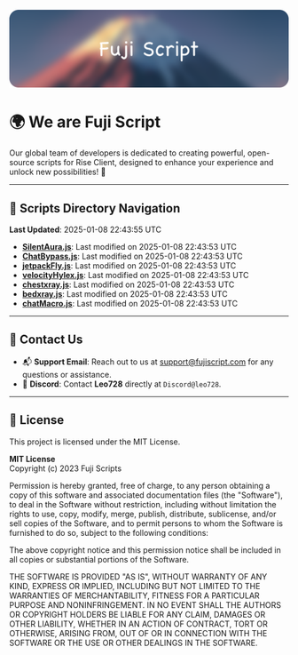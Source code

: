 ![Banner](.github/b.webp)

# 🌍 **We are Fuji Script**

Our global team of developers is dedicated to creating powerful, open-source scripts for Rise Client, designed to enhance your experience and unlock new possibilities! 🌟

---
<!-- SCRIPTS_NAVIGATION_START -->
## 📂 **Scripts Directory Navigation**

**Last Updated**: 2025-01-08 22:43:55 UTC

- **[SilentAura.js](scripts/SilentAura.js)**: Last modified on 2025-01-08 22:43:53 UTC
- **[ChatBypass.js](scripts/ChatBypass.js)**: Last modified on 2025-01-08 22:43:53 UTC
- **[jetpackFly.js](scripts/jetpackFly.js)**: Last modified on 2025-01-08 22:43:53 UTC
- **[velocityHylex.js](scripts/velocityHylex.js)**: Last modified on 2025-01-08 22:43:53 UTC
- **[chestxray.js](scripts/chestxray.js)**: Last modified on 2025-01-08 22:43:53 UTC
- **[bedxray.js](scripts/bedxray.js)**: Last modified on 2025-01-08 22:43:53 UTC
- **[chatMacro.js](scripts/chatMacro.js)**: Last modified on 2025-01-08 22:43:53 UTC

<!-- SCRIPTS_NAVIGATION_END -->

---

## 💬 **Contact Us**  
- 📬 **Support Email**: Reach out to us at [support@fujiscript.com](mailto:support@fujiscript.com) for any questions or assistance.  
- 💬 **Discord**: Contact **Leo728** directly at `Discord@leo728`.

---

## 📜 **License**

This project is licensed under the MIT License.  

**MIT License**  
Copyright (c) 2023 Fuji Scripts  

Permission is hereby granted, free of charge, to any person obtaining a copy of this software and associated documentation files (the "Software"), to deal in the Software without restriction, including without limitation the rights to use, copy, modify, merge, publish, distribute, sublicense, and/or sell copies of the Software, and to permit persons to whom the Software is furnished to do so, subject to the following conditions:  

The above copyright notice and this permission notice shall be included in all copies or substantial portions of the Software.  

THE SOFTWARE IS PROVIDED "AS IS", WITHOUT WARRANTY OF ANY KIND, EXPRESS OR IMPLIED, INCLUDING BUT NOT LIMITED TO THE WARRANTIES OF MERCHANTABILITY, FITNESS FOR A PARTICULAR PURPOSE AND NONINFRINGEMENT. IN NO EVENT SHALL THE AUTHORS OR COPYRIGHT HOLDERS BE LIABLE FOR ANY CLAIM, DAMAGES OR OTHER LIABILITY, WHETHER IN AN ACTION OF CONTRACT, TORT OR OTHERWISE, ARISING FROM, OUT OF OR IN CONNECTION WITH THE SOFTWARE OR THE USE OR OTHER DEALINGS IN THE SOFTWARE.  
